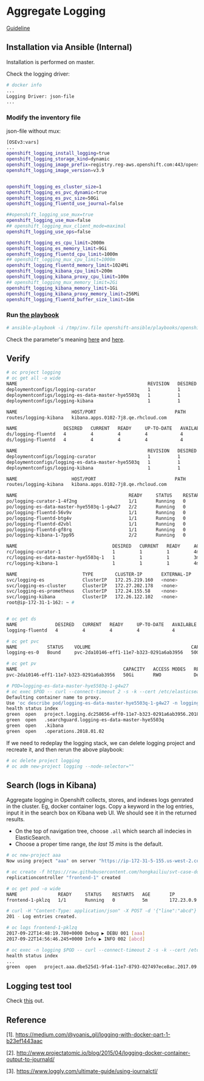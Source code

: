 # Aggregate Logging

[Guideline](https://docs.openshift.org/latest/install_config/aggregate_logging.html)

## Installation via Ansible (Internal)
Installation is performed on master.


Check the logging driver:

```sh
# docker info 
...
Logging Driver: json-file
...
```

### Modify the inventory file

json-file without mux:

```sh
[OSEv3:vars]
...
openshift_logging_install_logging=true
openshift_logging_storage_kind=dynamic
openshift_logging_image_prefix=registry.reg-aws.openshift.com:443/openshift3/
openshift_logging_image_version=v3.9


openshift_logging_es_cluster_size=1
openshift_logging_es_pvc_dynamic=true
openshift_logging_es_pvc_size=50Gi
openshift_logging_fluentd_use_journal=false

##openshift_logging_use_mux=true
openshift_logging_use_mux=false
## openshift_logging_mux_client_mode=maximal
openshift_logging_use_ops=false

openshift_logging_es_cpu_limit=2000m
openshift_logging_es_memory_limit=9Gi
openshift_logging_fluentd_cpu_limit=1000m
## openshift_logging_mux_cpu_limit=1000m
openshift_logging_fluentd_memory_limit=1024Mi
openshift_logging_kibana_cpu_limit=200m
openshift_logging_kibana_proxy_cpu_limit=100m
## openshift_logging_mux_memory_limit=2Gi
openshift_logging_kibana_memory_limit=1Gi
openshift_logging_kibana_proxy_memory_limit=256Mi
openshift_logging_fluentd_buffer_size_limit=16m

```

### Run [the playbook](https://github.com/openshift/openshift-ansible/blob/master/playbooks/byo/openshift-cluster/openshift-logging.yml)

```sh
# ansible-playbook -i /tmp/inv.file openshift-ansible/playbooks/openshift-logging/config.yml
```

Check the parameter's meaning [here](https://docs.openshift.org/latest/install_config/aggregate_logging.html#install-config-aggregate-logging) and [here](https://github.com/openshift/openshift-ansible/blob/master/roles/openshift_logging/README.md).

## Verify

```sh
# oc project logging
# oc get all -o wide
NAME                                                REVISION   DESIRED   CURRENT   TRIGGERED BY
deploymentconfigs/logging-curator                   1          1         1         config
deploymentconfigs/logging-es-data-master-hye5503q   1          1         1         
deploymentconfigs/logging-kibana                    1          1         1         config

NAME                    HOST/PORT                             PATH      SERVICES         PORT      TERMINATION          WILDCARD
routes/logging-kibana   kibana.apps.0102-7j8.qe.rhcloud.com             logging-kibana   <all>     reencrypt/Redirect   None

NAME                 DESIRED   CURRENT   READY     UP-TO-DATE   AVAILABLE   NODE SELECTOR                AGE       CONTAINERS              IMAGES                                                               SELECTOR
ds/logging-fluentd   4         4         4         4            4           logging-infra-fluentd=true   3m        fluentd-elasticsearch   registry.reg-aws.openshift.com:443/openshift3/logging-fluentd:v3.9   component=fluentd,provider=openshift
ds/logging-fluentd   4         4         4         4            4           logging-infra-fluentd=true   3m        fluentd-elasticsearch   registry.reg-aws.openshift.com:443/openshift3/logging-fluentd:v3.9   component=fluentd,provider=openshift

NAME                                                REVISION   DESIRED   CURRENT   TRIGGERED BY
deploymentconfigs/logging-curator                   1          1         1         config
deploymentconfigs/logging-es-data-master-hye5503q   1          1         1         
deploymentconfigs/logging-kibana                    1          1         1         config

NAME                    HOST/PORT                             PATH      SERVICES         PORT      TERMINATION          WILDCARD
routes/logging-kibana   kibana.apps.0102-7j8.qe.rhcloud.com             logging-kibana   <all>     reencrypt/Redirect   None

NAME                                         READY     STATUS    RESTARTS   AGE       IP            NODE
po/logging-curator-1-4f2ng                   1/1       Running   0          4m        172.21.0.9    ip-172-31-53-183.us-west-2.compute.internal
po/logging-es-data-master-hye5503q-1-g4w27   2/2       Running   0          3m        172.21.0.11   ip-172-31-53-183.us-west-2.compute.internal
po/logging-fluentd-56v9v                     1/1       Running   0          3m        172.20.0.7    ip-172-31-53-99.us-west-2.compute.internal
po/logging-fluentd-btg4v                     1/1       Running   0          3m        172.22.0.7    ip-172-31-51-92.us-west-2.compute.internal
po/logging-fluentd-d2vbl                     1/1       Running   0          3m        172.23.0.3    ip-172-31-1-162.us-west-2.compute.internal
po/logging-fluentd-gf8rq                     1/1       Running   0          3m        172.21.0.10   ip-172-31-53-183.us-west-2.compute.internal
po/logging-kibana-1-7pp95                    2/2       Running   0          4m        172.22.0.6    ip-172-31-51-92.us-west-2.compute.internal

NAME                                   DESIRED   CURRENT   READY     AGE       CONTAINERS            IMAGES                                                                                                                                    SELECTOR
rc/logging-curator-1                   1         1         1         4m        curator               registry.reg-aws.openshift.com:443/openshift3/logging-curator:v3.9                                                                        component=curator,deployment=logging-curator-1,deploymentconfig=logging-curator,logging-infra=curator,provider=openshift
rc/logging-es-data-master-hye5503q-1   1         1         1         3m        proxy,elasticsearch   registry.reg-aws.openshift.com:443/openshift3/oauth-proxy:v3.9,registry.reg-aws.openshift.com:443/openshift3/logging-elasticsearch:v3.9   component=es,deployment=logging-es-data-master-hye5503q-1,deploymentconfig=logging-es-data-master-hye5503q,logging-infra=elasticsearch,provider=openshift
rc/logging-kibana-1                    1         1         1         4m        kibana,kibana-proxy   registry.reg-aws.openshift.com:443/openshift3/logging-kibana:v3.9,registry.reg-aws.openshift.com:443/openshift3/logging-auth-proxy:v3.9   component=kibana,deployment=logging-kibana-1,deploymentconfig=logging-kibana,logging-infra=kibana,provider=openshift

NAME                        TYPE        CLUSTER-IP       EXTERNAL-IP   PORT(S)    AGE       SELECTOR
svc/logging-es              ClusterIP   172.25.219.160   <none>        9200/TCP   4m        component=es,provider=openshift
svc/logging-es-cluster      ClusterIP   172.27.202.178   <none>        9300/TCP   4m        component=es,provider=openshift
svc/logging-es-prometheus   ClusterIP   172.24.155.58    <none>        443/TCP    4m        component=es,provider=openshift
svc/logging-kibana          ClusterIP   172.26.122.102   <none>        443/TCP    4m        component=kibana,provider=openshift
root@ip-172-31-1-162: ~ # 


# oc get ds
NAME              DESIRED   CURRENT   READY     UP-TO-DATE   AVAILABLE   NODE SELECTOR                AGE
logging-fluentd   4         4         4         4            4           logging-infra-fluentd=true   4m

# oc get pvc
NAME           STATUS    VOLUME                                     CAPACITY   ACCESS MODES   STORAGECLASS   AGE
logging-es-0   Bound     pvc-2da10146-eff1-11e7-b323-0291a6ab3956   50Gi       RWO            io1            5m

# oc get pv
NAME                                       CAPACITY   ACCESS MODES   RECLAIM POLICY   STATUS    CLAIM                  STORAGECLASS   REASON    AGE
pvc-2da10146-eff1-11e7-b323-0291a6ab3956   50Gi       RWO            Delete           Bound     logging/logging-es-0   io1                      6m

# POD=logging-es-data-master-hye5503q-1-g4w27
# oc exec $POD -- curl --connect-timeout 2 -s -k --cert /etc/elasticsearch/secret/admin-cert --key /etc/elasticsearch/secret/admin-key https://logging-es:9200/_cat/indices?v
Defaulting container name to proxy.
Use 'oc describe pod/logging-es-data-master-hye5503q-1-g4w27 -n logging' to see all of the containers in this pod.
health status index                                                           pri rep docs.count docs.deleted store.size pri.store.size 
green  open   project.logging.dc258656-eff0-11e7-b323-0291a6ab3956.2018.01.02   1   0        309            0    484.7kb        484.7kb 
green  open   .searchguard.logging-es-data-master-hye5503q                      1   0          5            0     33.5kb         33.5kb 
green  open   .kibana                                                           1   0          1            0      3.1kb          3.1kb 
green  open   .operations.2018.01.02                                            1   0       2835            0      3.6mb          3.6mb 


```

If we need to redeplay the logging stack, we can delete logging project and recreate it, and then rerun the above playbook:

```sh
# oc delete project logging
# oc adm new-project logging --node-selector=""
```

## Search (logs in Kibana)
Aggregate logging in Openshift collects, stores, and indexes logs genrated in the cluster. Eg, docker container logs.
Copy a keyword in the log entries, input it in the search box on Kibana web UI. We should see it in the returned results.

* On the top of navigation tree, choose <code>.all</code> which search all indecies in ElasticSearch.
* Choose a proper time range, *the last 15 mins* is the default.



```sh
# oc new-project aaa
Now using project "aaa" on server "https://ip-172-31-5-155.us-west-2.compute.internal:8443".

# oc create -f https://raw.githubusercontent.com/hongkailiu/svt-case-doc/master/files/rc_test.yaml
replicationcontroller "frontend-1" created

# oc get pod -o wide
NAME               READY     STATUS    RESTARTS   AGE       IP           NODE
frontend-1-pklzq   1/1       Running   0          5m        172.23.0.9   ip-172-31-5-234.us-west-2.compute.internal

# curl -H "Content-Type: application/json" -X POST -d '{"line":"abcd"}' http://172.23.0.9:8080/logs
201 - Log entries created.

# oc logs frontend-1-pklzq
2017-09-22T14:48:19.780+0000 Debug ▶ DEBU 001 [aaa]
2017-09-22T14:56:46.245+0000 Info ▶ INFO 002 [abcd]

# oc exec -n logging $POD -- curl --connect-timeout 2 -s -k --cert /etc/elasticsearch/secret/admin-cert --key /etc/elasticsearch/secret/admin-key https://logging-es:9200/_cat/indices?v
health status index                                                           pri rep docs.count docs.deleted store.size pri.store.size 
...
green  open   project.aaa.dbe525d1-9fa4-11e7-8793-027497ece8ac.2017.09.22       1   0          2            0       48kb           48kb 

```


## Logging test tool
Check [this](https://github.com/openshift/svt/blob/master/openshift_scalability/content/logtest/ocp_logtest-README.md)
out.

## Reference

[1]. https://medium.com/@yoanis_gil/logging-with-docker-part-1-b23ef1443aac

[2]. http://www.projectatomic.io/blog/2015/04/logging-docker-container-output-to-journald/

[3]. https://www.loggly.com/ultimate-guide/using-journalctl/
